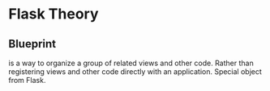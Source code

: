 # Flask Theory

## Blueprint
is a way to organize a group of related views and other code. Rather than registering views and other code directly with an application. Special object from Flask.